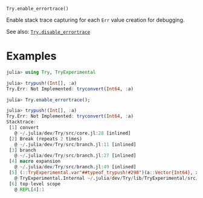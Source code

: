     Try.enable_errortrace()

Enable stack trace capturing for each `Err` value creation for debugging.

See also: [`Try.disable_errortrace`](@ref)

# Examples
```JULIA
julia> using Try, TryExperimental

julia> trypush!(Int[], :a)
Try.Err: Not Implemented: tryconvert(Int64, :a)

julia> Try.enable_errortrace();

julia> trypush!(Int[], :a)
Try.Err: Not Implemented: tryconvert(Int64, :a)
Stacktrace:
 [1] convert
   @ ~/.julia/dev/Try/src/core.jl:28 [inlined]
 [2] Break (repeats 2 times)
   @ ~/.julia/dev/Try/src/branch.jl:11 [inlined]
 [3] branch
   @ ~/.julia/dev/Try/src/branch.jl:27 [inlined]
 [4] macro expansion
   @ ~/.julia/dev/Try/src/branch.jl:49 [inlined]
 [5] (::TryExperimental.var"##typeof_trypush!#298")(a::Vector{Int64}, x::Symbol)
   @ TryExperimental.Internal ~/.julia/dev/Try/lib/TryExperimental/src/base.jl:69
 [6] top-level scope
   @ REPL[4]:1
```
